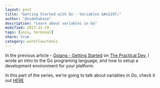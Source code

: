 ```yaml
---
layout: post
title: "Getting Started with Go - Variables &#x2197;"
author: "@codehakase"
description: "Learn about variables in Go"
modified: 2017-11-19
tags: [unix, terminal]
share: true
category: workflow/tools
---
```


In the previous article - [Golang - Getting Started](https://dev.to/codehakase/golang---getting-started-16c) on [The Practical Dev](https://dev.to), I wrote an intro to the Go programing language, and how to setup a development environment for your platform.

In this part of the series, we're going to talk about variables in Go, check it out [HERE](https://dev.to/codehakase/getting-started-with-go---variables-aef)
